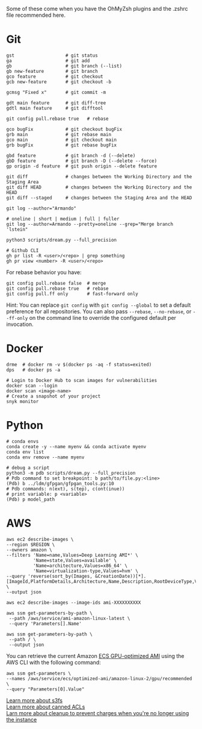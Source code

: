 Some of these come when you have the OhMyZsh plugins and the .zshrc file recommended here.  

# Git
```Shell
gst                   # git status
ga                    # git add
gb                    # git branch (--list)
gb new-feature        # git branch
gco feature           # git checkout
gcb new-feature       # git checkout -b

gcmsg "Fixed x"       # git commit -m

gdt main feature      # git diff-tree
gdtl main feature     # git difftool 

git config pull.rebase true   # rebase

gco bugFix            # git checkout bugFix
grb main              # git rebase main
gco main              # git checkout main
grb bugFix            # git rebase bugFix

gbd feature           # git branch -d (--delete)
gbD feature           # git branch -D (--delete --force)
gp origin -d feature  # git push origin --delete feature

git diff              # changes between the Working Directory and the Staging Area
git diff HEAD         # changes between the Working Directory and the HEAD
git diff --staged     # changes between the Staging Area and the HEAD

git log --author="Armando"

# oneline | short | medium | full | fuller
git log --author=Armando --pretty=oneline --grep="Merge branch 'lstein"

python3 scripts/dream.py --full_precision

# Github CLI
gh pr list -R <user>/<repo> | grep something
gh pr view <number> -R <user>/<repo> 
```

For rebase behavior you have:
```Shell
git config pull.rebase false  # merge
git config pull.rebase true   # rebase
git config pull.ff only       # fast-forward only
```
Hint: You can replace ```git config``` with ```git config --global``` to set a default preference for all repositories. You can also pass ```--rebase```, ```--no-rebase```, or ```--ff-only``` on the command line to override the configured default per
invocation.

# Docker
```Shell
drme  # docker rm -v $(docker ps -aq -f status=exited)
dps   # docker ps -a

# Login to Docker Hub to scan images for vulnerabilities
docker scan --login
docker scan <image-name>
# Create a snapshot of your project
snyk monitor

```

# Python
```Shell
# conda envs
conda create -y --name myenv && conda activate myenv
conda env list
conda env remove --name myenv

# debug a script
python3 -m pdb scripts/dream.py --full_precision
# Pdb command to set breakpoint: b path/to/file.py:<line>
(Pdb) b ../ldm/gfpgan/gfpgan_tools.py:10
# Pdb commands: n(ext), s(tep), c(ont(inue))
# print variable: p <variable>
(Pdb) p model_path
```

# AWS

```Shell
aws ec2 describe-images \
--region $REGION \
--owners amazon \
--filters 'Name=name,Values=Deep Learning AMI*' \
          'Name=state,Values=available' \
          'Name=architecture,Values=x86_64' \
          'Name=virtualization-type,Values=hvm' \
--query 'reverse(sort_by(Images, &CreationDate))[*].[ImageId,PlatformDetails,Architecture,Name,Description,RootDeviceType,VirtualizationType]' \
--output json

aws ec2 describe-images --image-ids ami-XXXXXXXXXX

aws ssm get-parameters-by-path \
 --path /aws/service/ami-amazon-linux-latest \
 --query 'Parameters[].Name'

aws ssm get-parameters-by-path \
 --path / \
 --output json
```

You can retrieve the current Amazon [ECS GPU-optimized AMI](https://docs.aws.amazon.com/AmazonECS/latest/developerguide/ecs-optimized_AMI.html) using the AWS CLI with the following command:
```Shell
aws ssm get-parameters \
--names /aws/service/ecs/optimized-ami/amazon-linux-2/gpu/recommended \
--query "Parameters[0].Value" 
```

[Learn more about s3fs](https://github.com/s3fs-fuse/s3fs-fuse/blob/master/doc/man/s3fs.1.in)  
[Learn more about canned ACLs](https://docs.aws.amazon.com/AmazonS3/latest/userguide/acl-overview.html#canned-acl)  
[Larn more about cleanup to prevent charges when you're no longer using the instance](https://docs.aws.amazon.com/dlami/latest/devguide/launch-config-cleanup.html)  

